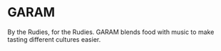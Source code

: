 # GARAM
By the Rudies, for the Rudies. GARAM blends food with music to make tasting different cultures easier. 
